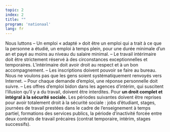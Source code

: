 ```yaml
---
topic: 2
index: 2
title: ""
program: 'nationaal'
lang: fr
---
```

Nous luttons
– Un emploi « adapté » doit être un emploi qui a trait à ce que la personne a
étudié, un emploi à temps plein, pour une durée minimale d’un an et payé au
moins au niveau du salaire minimal.
– Le travail intérimaire doit être strictement réservé à des circonstances
exceptionnelles et temporaires. L’intérimaire doit avoir droit au respect et à
un bon accompagnement.
– Les inscriptions doivent pouvoir se faire au bureau. Nous ne voulons pas que
les gens soient systématiquement renvoyés vers Internet.
– Pour chaque demande d’emploi, une réponse personnelle doit suivre.
– Les offres d’emploi bidon dans les agences d’intérim, qui suscitent
l’illusion qu’il y a du travail, doivent être interdites.
Pour **un droit complet et intégral à la sécurité sociale.**
Les périodes suivantes doivent être reprises pour avoir totalement droit à la
sécurité sociale : jobs d’étudiant, stages, journées de travail prestées dans
le cadre de l’enseignement à temps partiel, formations des services publics,
la période d’inactivité forcée entre deux contrats de travail précaires
(contrat temporaire, intérim, stages successifs).
